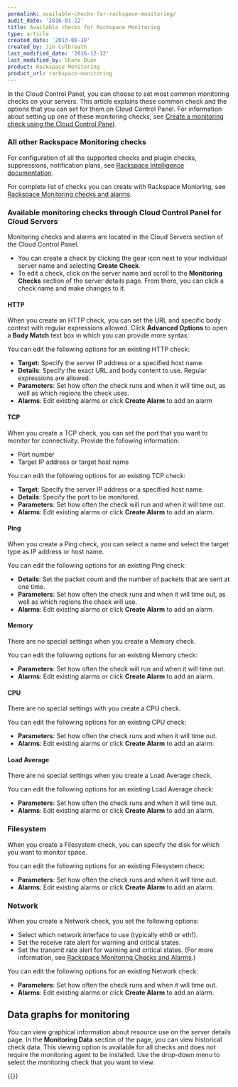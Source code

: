 ```yaml
---
permalink: available-checks-for-rackspace-monitoring/
audit_date: '2016-01-22'
title: Available checks for Rackspace Monitoring
type: article
created_date: '2013-08-19'
created_by: Jim Culbreath
last_modified_date: '2016-12-12'
last_modified_by: Shane Duan 
product: Rackspace Monitoring
product_url: rackspace-monitoring
---
```


In the Cloud Control Panel, you can choose to set most common monitoring checks on your servers. This article explains these common check and the options that you can set for them on Cloud Control Panel. For information about setting up one of these monitoring checks, see [Create a monitoring check using the Cloud Control Panel](/how-to/creating-a-monitoring-check-using-the-cloud-control-panel).

### All other Rackspace Monitoring checks

For configuration of all the supported checks and plugin checks, suppressions, notification plans, see [Rackspace Intelligence documentation](/how-to/getting-started-with-rackspace-intelligence-for-the-cloud/).

For complete list of checks you can create with Rackspace Monioring, see [Rackspace Monitoring checks and alarms](/how-to/rackspace-monitoring-checks-and-alarms/).

### Available monitoring checks through Cloud Control Panel for Cloud Servers
Monitoring checks and alarms are located in the Cloud Servers section of the Cloud Control Panel.

- You can create a check by clicking the gear icon next to your individual server name and selecting **Create Check**.
- To edit a check, click on the server name and scroll to the **Monitoring Checks** section of the server details page. From there, you can click a check name and make changes to it.


#### HTTP
When you create an HTTP check, you can set the URL and specific body context with regular expressions allowed. Click **Advanced Options** to open a **Body Match** text box in which you can provide more syntax.

You can edit the following options for an existing HTTP check:

- **Target**: Specify the server IP address or a specified host name.
- **Details**: Specify the exact URL and body content to use. Regular expressions are allowed.
- **Parameters**: Set how often the check runs and when it will time out, as well as which regions the check uses.
- **Alarms**: Edit existing alarms or click **Create Alarm** to add an alarm

#### TCP
When you create a TCP check, you can set the port that you want to monitor for connectivity. Provide the following information:

- Port number
- Target IP address or target host name

You can edit the following options for an existing TCP check:

- **Target**: Specify the server IP address or a specified host name.
- **Details**: Specify the port to be monitored.
- **Parameters**: Set how often the check will run and when it will time out.
- **Alarms**: Edit existing alarms or click **Create Alarm** to add an alarm.

#### Ping

When you create a Ping check, you can select a name and select the target type as IP address or host name.

You can edit the following options for an existing Ping check:

- **Details**: Set the packet count and the number of packets that are sent at one time.
- **Parameters**: Set how often the check runs and when it will time out, as well as which regions the check will use.
- **Alarms**: Edit existing alarms or click **Create Alarm** to add an alarm.

#### Memory

There are no special settings when you create a Memory check.

You can edit the following options for an existing Memory check:

- **Parameters**: Set how often the check will run and when it will time out.
- **Alarms**: Edit existing alarms or click **Create Alarm** to add an alarm.

#### CPU

There are no special settings with you create a CPU check.

You can edit the following options for an existing CPU check:

- **Parameters**: Set how often the check runs and when it will time out.
- **Alarms**: Edit existing alarms or click **Create Alarm** to add an alarm.

#### Load Average

There are no special settings when you create a Load Average check.

You can edit the following options for an existing Load Average check:

- **Parameters**: Set how often the check runs and when it will time out.
- **Alarms**: Edit existing alarms or click **Create Alarm** to add an alarm.

### Filesystem

When you create a Filesystem check, you can specify the disk for which you want to monitor space.

You can edit the following options for an existing Filesystem check:

- **Parameters**: Set how often the check runs and when it will time out.
- **Alarms**: Edit existing alarms or click **Create Alarm** to add an alarm.

### Network
When you create a Network check, you set the following options:

- Select which network interface to use (typically eth0 or eth1).
- Set the receive rate alert for warning and critical states.
- Set the transmit rate alert for warning and critical states. (For more information, see [Rackspace Monitoring Checks and Alarms](/how-to/rackspace-monitoring-checks-and-alarms).)

You can edit the following options for an existing Network check:

- **Parameters**: Set how often the check runs and when it will time out.
- **Alarms**: Edit existing alarms or click **Create Alarm** to add an alarm.

## Data graphs for monitoring

 You can view graphical information about resource use on the server details page. In the **Monitoring Data** section of the page, you can view historical check data. This viewing option is available for all checks and does not require the monitoring agent to be installed. Use the drop-down menu to select the monitoring check that you want to view.

{{<image src="Monitoring-Data.png" alt="" title="">}}
